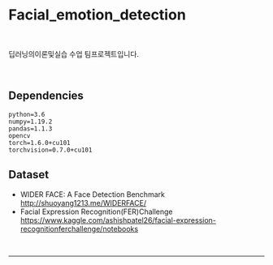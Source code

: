 # Facial_emotion_detection

<br>

딥러닝의이론및실습 수업 팀프로젝트입니다.

<br>

## Dependencies

```
python=3.6
numpy=1.19.2
pandas=1.1.3
opencv
torch=1.6.0+cu101
torchvision=0.7.0+cu101
```

## Dataset

- WIDER FACE: A Face Detection Benchmark
  http://shuoyang1213.me/WIDERFACE/
- Facial Expression Recognition(FER)Challenge
  https://www.kaggle.com/ashishpatel26/facial-expression-recognitionferchallenge/notebooks

<br>

----

<br>

